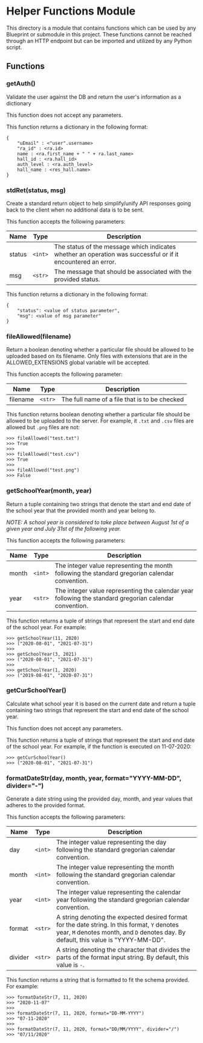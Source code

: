 # Helper Functions Module
This directory is a module that contains functions
which can be used by any Blueprint or submodule in
this project. These functions cannot be reached through 
an HTTP endpoint but can be imported and utilized by
any Python script.

## Functions

### getAuth()
Validate the user against the DB and return the user's information 
as a dictionary

This function does not accept any parameters.

This function returns a dictionary in the following format:
```
{
    "uEmail" : <"user".username>
    "ra_id" : <ra.id>
    name : <ra.first_name + " " + ra.last_name>
    hall_id : <ra.hall_id>
    auth_level : <ra.auth_level>
    hall_name : <res_hall.name>
}
```

### stdRet(status, msg)
Create a standard return object to help simplify/unify API responses
going back to the client when no additional data is to be sent.

This function accepts the following parameters:

| Name   | Type    | Description  |
|--------|---------|--------------|
| status | `<int>` | The status of the message which indicates whether an operation was successful or if it encountered an error.|
| msg    | `<str>` | The message that should be associated with the provided status.|

This function returns a dictionary in the following format:
```
{
    "status": <value of status parameter",
    "msg": <value of msg parameter"
}
```

### fileAllowed(filename)
Return a boolean denoting whether a particular file should be allowed to be
uploaded based on its filename. Only files with extensions that are in the
ALLOWED_EXTENSIONS global variable will be accepted.

This function accepts the following parameter:

| Name     | Type    | Description  |
|----------|---------|--------------|
| filename | `<str>` | The full name of a file that is to be checked|

This function returns boolean denoting whether a particular file should be allowed to be
uploaded to the server.
For example, it `.txt` and `.csv` files are allowed but `.png` files are not:
```
>>> fileAllowed("test.txt")
>>> True
>>> 
>>> fileAllowed("test.csv")
>>> True
>>> 
>>> fileAllowed("test.png")
>>> False
```

### getSchoolYear(month, year)
Return a tuple containing two strings that denote the start and end date of 
the school year that the provided month and year belong to.

_NOTE: A school year is considered to take place between August 1st of 
        a given year and July 31st of the following year._

This function accepts the following parameters:

| Name   | Type    | Description  |
|--------|---------|--------------|
| month  | `<int>` | The integer value representing the month following the standard gregorian calendar convention.|
| year   | `<str>` | The integer value representing the calendar year following the standard gregorian calendar convention.|

This function returns a tuple of strings that represent the start and end
date of the school year.
For example:
```
>>> getSchoolYear(11, 2020)
>>> ("2020-08-01", "2021-07-31")
>>> 
>>> getSchoolYear(3, 2021)
>>> ("2020-08-01", "2021-07-31")
>>> 
>>> getSchoolYear(1, 2020)
>>> ("2019-08-01", "2020-07-31")
```

### getCurSchoolYear()
Calculate what school year it is based on the current date and return a tuple
containing two strings that represent the start and end date of the school year.

This function does not accept any parameters.

This function returns a tuple of strings that represent the start and end
date of the school year.
For example, if the function is executed on 11-07-2020:
```
>>> getCurSchoolYear()
>>> ("2020-08-01", "2021-07-31")
```

### formatDateStr(day, month, year, format="YYYY-MM-DD", divider="-")
Generate a date string using the provided day, month, and year values
that adheres to the provided format.

This function accepts the following parameters:

| Name    | Type    | Description |
|---------|---------|-------------|
| day     | `<int>` | The integer value representing the day following the standard gregorian calendar convention.|
| month   | `<int>` | The integer value representing the month following the standard gregorian calendar convention.|
| year    | `<int>` | The integer value representing the calendar year following the standard gregorian calendar convention.|
| format  | `<str>` | A string denoting the expected desired format for the date string. In this format, `Y` denotes year, `M` denotes month, and `D` denotes day. By default, this value is "YYYY-MM-DD".|
| divider | `<str>` | A string denoting the character that divides the parts of the format input string. By default, this value is `-`.|

This function returns a string that is formatted to fit the schema provided.
For example:
```
>>> formatDateStr(7, 11, 2020)
>>> "2020-11-07"
>>>
>>> formatDateStr(7, 11, 2020, format="DD-MM-YYYY")
>>> "07-11-2020"
>>>
>>> formatDateStr(7, 11, 2020, format="DD/MM/YYYY", divider="/")
>>> "07/11/2020"
```
